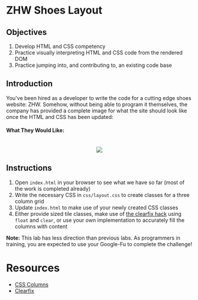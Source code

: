 # ZHW Shoes Layout
## Objectives

1. Develop HTML and CSS competency
2. Practice visually interpreting HTML and CSS code from the rendered DOM
3. Practice jumping into, and contributing to, an existing code base 


## Introduction

You've been hired as a developer to write the code for a cutting edge shoes
website: ZHW. Somehow, without being able to program it themselves, the company
has provided a complete image for what the site should look like once the HTML
and CSS has been updated:


#### What They Would Like:

<p align="center"><br>
  <img src="https://curriculum-content.s3.amazonaws.com/fewds-css/hs-zhw-shoes-layout-complete.jpg">
</p>


## Instructions

1. Open `index.html` in your browser to see what we have so far (most of the work is completed already)
2. Write the necessary CSS in `css/layout.css` to create classes for a three column grid
3. Update `index.html` to make use of your newly created CSS classes 
4. Either provide sized tile classes, make use of [the clearfix hack][Clearfix] using `float` and `clear`, or use your own implementation to accurately fill the columns with content

**Note:** This lab has less direction than previous labs. As programmers in 
training, you are expected to use your Google-Fu to complete the challenge!


# Resources

* [CSS Columns](https://www.w3schools.com/css/css3_multiple_columns.asp)
* [Clearfix][Clearfix]


[Clearfix]: https://www.w3schools.com/howto/howto_css_clearfix.asp
